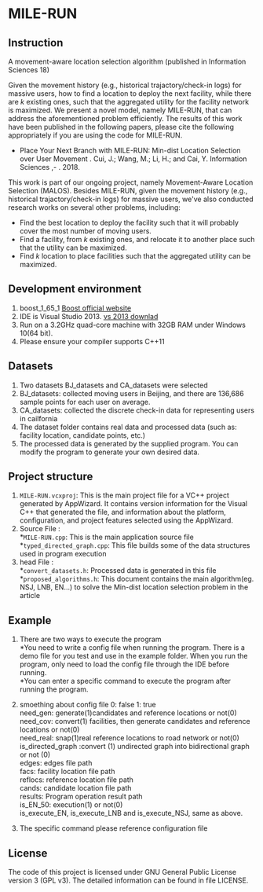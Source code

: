 MILE-RUN
============

Instruction
-----------
A movement-aware location selection algorithm (published in Information Sciences 18)

Given the movement history (e.g., historical trajactory/check-in logs) for massive users, how to find a location to deploy the next facility, while there are *k* existing ones, such that the aggregated utility for the facility network is maximized. We present a novel model, namely MILE-RUN, that can address the aforementioned problem efficiently. The results of this work have been published in the following papers, please cite the following appropriately if you are using the code for MILE-RUN.

- Place Your Next Branch with MILE-RUN: Min-dist Location Selection over User Movement .    Cui, J.; Wang, M.; Li, H.; and Cai, Y.   Information Sciences ,- . 2018.   

This work is part of our ongoing project, namely Movement-Aware Location Selection (MALOS). Besides MILE-RUN, given the movement history (e.g., historical trajactory/check-in logs) for massive users, we've also conducted research works on several other problems, including:

- Find the best location to deploy the facility such that it will probably cover the most number of moving users.
- Find a facility, from *k* existing ones, and relocate it to another place such that the utility can be maximized.
- Find *k* location to place facilities such that the aggregated utility can be maximized.



Development environment
----------
1. boost_1_65_1  [Boost official website](https://www.boost.org/ "Click to view")<br>
2. IDE is Visual Studio 2013. [vs 2013 downlad](https://visualstudio.microsoft.com/zh-hans/vs/older-downloads/ "Click to view")<br>
3. Run on a 3.2GHz quad-core machine with 32GB RAM under Windows 10(64 bit).<br>
4. Please ensure your compiler supports C++11<br>

Datasets
----------

 1. Two datasets BJ_datasets and CA_datasets were selected<br>
 2. BJ_datasets: collected moving users in Beijing, and there are 136,686 sample points for each user on average.<br>
 3. CA_datasets: collected the discrete check-in data for representing users in cailfornia<br>
 4. The dataset folder contains real data and processed data (such as: facility location, candidate points, etc.)<br>
 5. The processed data is generated by the supplied program. You can modify the program to generate your own desired data.<br>

Project structure
----------

 1. `MILE-RUN.vcxproj`: This is the main project file for a VC++ project generated by AppWizard. It contains version information for the Visual C++ that generated the file, and information about the platform, configuration, and project features selected using the AppWizard.<br>
 2. Source File :<br>
     *`MILE-RUN.cpp`: This is the main application source file<br>
     *`typed_directed_graph.cpp`: This file builds some of the data structures used in program execution
 3. head File :<br>
     *`convert_datasets.h`: Processed data is generated in this file<br>
     *`proposed_algorithms.h`: This document contains the main algorithm(eg. NSJ, LNB, EN...) to solve the Min-dist location selection problem in the article<br>

Example
----------
  

 1. There are two ways to execute the program<br>
     *You need to write a config file when running the program. There is a demo file for you test and use in the example folder. When you run the program, only need to load the config file through the IDE before running.<br>
     *You can enter a specific command to execute the program after running the program.<br>
 
 2. smoething about config file
    0: false  1: true<br>
    need_gen: generate(1)candidates and reference locations or not(0)<br>
    need_cov: convert(1) facilities, then generate candidates and reference locations or not(0)<br>
    need_real: snap(1)real reference locations to road network or not(0)<br>
    is_directed_graph :convert (1) undirected graph into bidirectional graph or not (0)<br>
    edges: edges file path<br>
    facs: facility location file path<br>
    reflocs: reference location file path<br>
    cands: candidate location file path<br>
    results: Program operation result path<br>
    is_EN_50: execution(1) or not(0)<br>
    is_execute_EN, is_execute_LNB and is_execute_NSJ, same as above.<br>
 3. The specific command please reference configuration file<br>


License
-----------
The code of this project is licensed under GNU General Public License version 3 (GPL v3). The detailed information can be found in file LICENSE.
